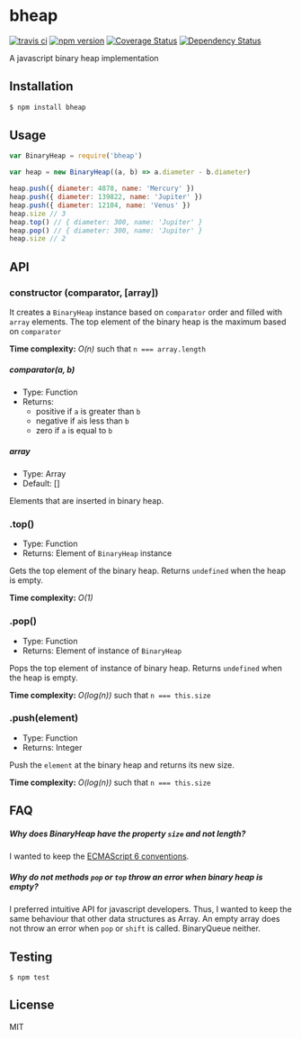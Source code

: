 # bheap

[![travis ci][1]][2]
[![npm version][3]][4]
[![Coverage Status][5]][6]
[![Dependency Status][7]][8]

A javascript binary heap implementation

## Installation

``` bash
$ npm install bheap
```

## Usage

``` javascript
var BinaryHeap = require('bheap')

var heap = new BinaryHeap((a, b) => a.diameter - b.diameter)

heap.push({ diameter: 4878, name: 'Mercury' })
heap.push({ diameter: 139822, name: 'Jupiter' })
heap.push({ diameter: 12104, name: 'Venus' })
heap.size // 3
heap.top() // { diameter: 300, name: 'Jupiter' }
heap.pop() // { diameter: 300, name: 'Jupiter' }
heap.size // 2
```

## API

### constructor (comparator, [array])

It creates a `BinaryHeap` instance based on `comparator` order and filled with `array` elements. The top element of the binary heap is the maximum based on `comparator`

**Time complexity:** *O(n)* such that `n === array.length`

##### comparator(a, b)
- Type: Function
- Returns: 
    - positive if `a` is greater than `b`
    - negative if `a`is less than `b`
    - zero if `a` is equal to `b`

##### array
- Type: Array
- Default: []

Elements that are inserted in binary heap.

### .top()
- Type: Function
- Returns: Element of `BinaryHeap` instance

Gets the top element of the binary heap.
Returns `undefined` when the heap is empty.

**Time complexity:** *O(1)*

### .pop()
- Type: Function
- Returns: Element of instance of `BinaryHeap`

Pops the top element of instance of binary heap.
Returns `undefined` when the heap is empty.

**Time complexity:** *O(log(n))* such that `n === this.size`

### .push(element)
- Type: Function
- Returns: Integer

Push the `element` at the binary heap and returns its new size.

**Time complexity:** *O(log(n))* such that `n === this.size`

## FAQ

##### Why does BinaryHeap have the property `size` and not length?

I wanted to keep the [ECMAScript 6 conventions](http://exploringjs.com/es6/ch_maps-sets.html#_why-do-maps-and-sets-have-the-property-size-and-not-length).

##### Why do not methods `pop` or `top` throw an error when binary heap is empty?

I preferred intuitive API for javascript developers. Thus, I wanted to keep the same behaviour that other data structures as Array. An empty array does not throw an error when `pop` or `shift` is called. BinaryQueue neither.

## Testing

```
$ npm test
```

## License

MIT

  [1]: https://travis-ci.org/xgbuils/rearrange.svg?branch=master
  [2]: https://travis-ci.org/xgbuils/rearrange
  [3]: https://badge.fury.io/js/rearrange.svg
  [4]: https://badge.fury.io/js/rearrange
  [5]: https://coveralls.io/repos/github/xgbuils/rearrange/badge.svg?branch=master
  [6]: https://coveralls.io/github/xgbuils/rearrange?branch=master
  [7]: https://david-dm.org/xgbuils/rearrange.svg
  [8]: https://david-dm.org/xgbuils/rearrange